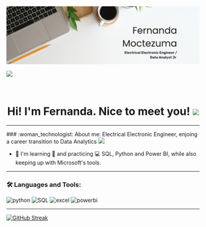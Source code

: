 <div id="header" align="center">
  <img decoding="async" src="https://github.com/FernandaNoemiAM/FernandaNoemiAM/blob/main/Banner.png" width="800"/>
</div>

[![](https://img.shields.io/badge/LinkedIn-0077B5?style=for-the-badge&logo=linkedin&logoColor=white)](https://www.linkedin.com/in/fernanda-alvarez-moctezuma)

<div id="badges" align="center">
<img decoding="async" src="https://visitor-badge-reloaded.herokuapp.com/badge?page_id=FernandaNoemiAM&color=00cf00" alt=""/>

<h1>
  Hi! I'm Fernanda. Nice to meet you!
  <img decoding="async" src="https://media.giphy.com/media/hvRJCLFzcasrR4ia7z/giphy.gif" width="30px"/>
</h1>

---
 <div id="header" align="left">
### :woman_technologist: About me:
Electrical Electronic Engineer, enjoing a career transition to Data Analytics <img decoding="async" src="https://media.giphy.com/media/WUlplcMpOCEmTGBtBW/giphy.gif" width="30">

* :seedling: I'm learning :blue_book: and practicing :computer: SQL, Python and Power BI, while also keeping up with Microsoft's tools.
  
---
### :hammer_and_wrench: Languages and Tools:

<div id="header" align="left">
    <img decoding="async" src="https://img.shields.io/badge/Python-3776AB?style=for-the-badge&logo=python&logoColor=white" alt="python"/>
  </a>
    <img decoding="async" src="https://img.shields.io/badge/SQL-6DB33F?style=for-the-badge&logo=sql&logoColor=orange" alt="SQL"/>
  </a>
 <img decoding="async" src="https://img.shields.io/badge/Microsoft_Excel-217346?style=for-the-badge&logo=microsoft-excel&logoColor=white" alt="excel"/>
  </a>
 <img decoding="async" src="https://img.shields.io/badge/Power_BI-FFBE00?style=for-the-badge&logo=Power-BI&logoColor=white" alt="powerbi"/>
  </a>

</div>


---

[![GitHub Streak](http://github-readme-streak-stats.herokuapp.com?user=FernandaNoemiAM&theme=dark&background=000000)](https://git.io/streak-stats)
